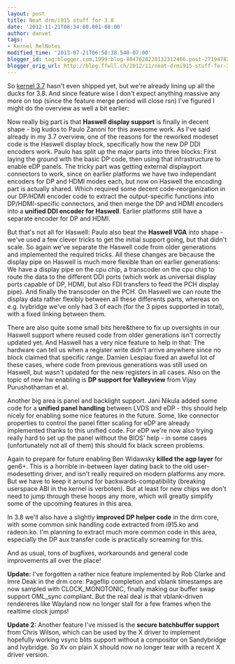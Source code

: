 ```yaml
---
layout: post
title: Neat drm/i915 stuff for 3.8
date: '2012-11-21T08:34:00.001-08:00'
author: danvet
tags:
- Kernel RelNotes
modified_time: '2013-07-21T06:50:38.540-07:00'
blogger_id: tag:blogger.com,1999:blog-8047628228132312466.post-2719478283665178832
blogger_orig_url: http://blog.ffwll.ch/2012/11/neat-drmi915-stuff-for-38.html
---
```



So <a href="http://blog.ffwll.ch/2012/10/neat-drmi915-stuff-for-37.html">kernel 3.7</a> hasn't even shipped yet, but we're already lining up all the ducks for 3.8. And since feature wise I don't expect anything massive any more on top (since the feature merge period will close rsn) I've figured I might do the overview as well a bit earlier: 
<!--more-->
 Now really big part is that <b>Haswell display support</b> is finally in decent shape - big kudos to Paulo Zanoni for this awesome work. As I've said already in my 3.7 overview, one of the reasons for the reworked modeset code is the Haswell display block, specifically how the new DP DDI encoders work. Paulo has split up the major parts into three blocks: First laying the ground with the basic DP code, then using that infrastructure to enable eDP panels. The tricky part was getting external displayport connectors to work, since on earlier platforms we have two independant encoders for DP and HDMI modes each, but now on Haswell the encoding part is actually shared. Which required some decent code-reorganization in our DP/HDMI encoder code to extract the output-specific functions into DP/HDMI-specific connectors, and then merge the DP and HDMI encoders into a <b>unified DDI encoder for Haswell</b>. Earlier platforms still have a separate encoder for DP and HDMI. 
 
 But that's not all for Haswell: Paulo also beat the <b>Haswell VGA</b> into shape - we've used a few clever tricks to get the initial support going, but that didn't scale. So again we've separate the Haswell code from older generations and implemented the required tricks. All these changes are because the display pipe on Haswell is much more flexible than on earlier generations: We have a display pipe on the cpu chip, a transcoder on the cpu chip to route the data to the different DDI ports (which work as universal display ports capable of DP, HDMI, but also FDI transfers to feed the PCH display pipe). And finally the transcoder on the PCH. On Haswell we can route the display data rather flexibly between all these differents parts, whereas on e.g. Ivybridge we've only had 3 of each (for the 3 pipes supported in total), with a fixed linking between them. 
 
There are also quite some small bits here&there to fix up oversights in our Haswell support where reused code from older generations isn't correctly updated yet. And Haswell has a very nice feature to help in that: The hardware can tell us when a register write didn't arrive anywhere since no block claimed that specific range. Damien Lespiau fixed an aweful lot of these cases, where code from previous generations was still used on Haswell, but wasn't updated for the new registers in all cases. Also on the topic of new hw enabling is <b>DP support for Valleyview</b> from Vijay Purushothaman et al.  
 
Another big area is panel and backlight support. Jani Nikula added some code for a <b>unified panel handling</b> between LVDS and eDP - this should help nicely for enabling some nice features in the future. Some, like connector properties to control the panel fitter scaling for eDP are already implemented thanks to this unified code. For eDP we're now also trying really hard to set up the panel without the BIOS' help - in some cases (unfortunately not all of them) this should fix black screen problems.  
 
Again to prepare for future enabling Ben Widawsky <b>killed the agp layer</b> for gen6+. This is a horrible in-between layer dating back to the old user-modesetting driver, and isn't really required on modern platforms any more. But we have to keep it around for backwards-compatibility (breaking userspace ABI in the kernel is verboten). But at least for new chips we don't need to jump through these hoops any more, which will greatly simplify some of the upcoming features in this area. 
 
 In 3.8 we'll also have a slightly <b>improved DP helper code</b> in the drm core, with some common sink handling code extracted from i915.ko and radeon.ko. I'm planning to extract much more common code in this area, especially the DP aux transfer code is practically screaming for this. 
 
 And as usual, tons of bugfixes, workarounds and general code improvements all over the place!  

 <b>Update:</b> I've forgotten a rather nice feature implemented by Rob Clarke and Imre Deak in the drm core: Pageflip completion and vblank timestamps are now sampled with CLOCK_MONOTONIC, finally making our buffer swap support OML_sync compliant. But the real deal is that vblank-driven rendereres like Wayland now no longer stall for a few frames when the realtime clock jumps!  
 
 <b>Update 2:</b> Another feature I've missed is the <b>secure batchbuffer support</b> from Chris Wilson, which can be used by the X driver to implement hopefully working vsync blits support without a compositor on Sandybridge and Ivybridge. So Xv on plain X should now no longer tear with a recent X driver version. 
